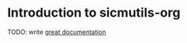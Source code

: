 # Introduction to sicmutils-org

TODO: write [great documentation](http://jacobian.org/writing/what-to-write/)
